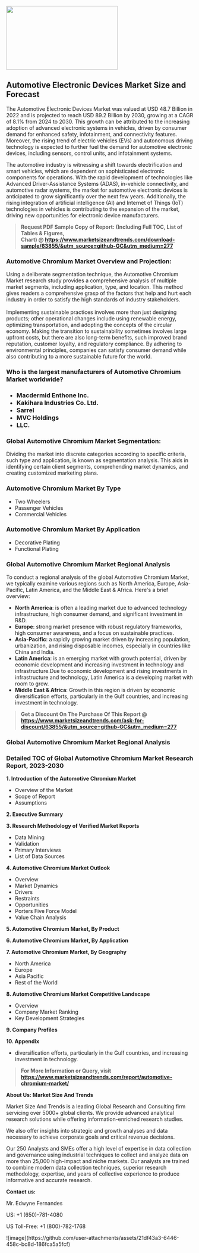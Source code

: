 <p><img class="alignnone size-medium wp-image-20088" src="https://ffe5etoiles.com/wp-content/uploads/2024/12/MST1-300x171.png" alt="" width="300" height="171" /></p><h2>Automotive Electronic Devices Market Size and Forecast</h2><p>The Automotive Electronic Devices Market was valued at USD 48.7 Billion in 2022 and is projected to reach USD 89.2 Billion by 2030, growing at a CAGR of 8.1% from 2024 to 2030. This growth can be attributed to the increasing adoption of advanced electronic systems in vehicles, driven by consumer demand for enhanced safety, infotainment, and connectivity features. Moreover, the rising trend of electric vehicles (EVs) and autonomous driving technology is expected to further fuel the demand for automotive electronic devices, including sensors, control units, and infotainment systems.</p><p>The automotive industry is witnessing a shift towards electrification and smart vehicles, which are dependent on sophisticated electronic components for operations. With the rapid development of technologies like Advanced Driver-Assistance Systems (ADAS), in-vehicle connectivity, and automotive radar systems, the market for automotive electronic devices is anticipated to grow significantly over the next few years. Additionally, the rising integration of artificial intelligence (AI) and Internet of Things (IoT) technologies in vehicles is contributing to the expansion of the market, driving new opportunities for electronic device manufacturers.</p></p><blockquote id="" class=""><strong>Request PDF Sample Copy of Report: (Including Full TOC, List of Tables &amp; Figures, Chart)&nbsp;@&nbsp;<strong><a href="https://www.marketsizeandtrends.com/download-sample/63855/&utm_source=github-GC&utm_medium=277" target="_blank">https://www.marketsizeandtrends.com/download-sample/63855/&utm_source=github-GC&utm_medium=277</a></strong></strong></blockquote><h3 id="" class="">Automotive Chromium Market&nbsp;Overview and Projection:</h3><p id="" class="">Using a deliberate segmentation technique, the Automotive Chromium Market research study provides a comprehensive analysis of multiple market segments, including application, type, and location. This method gives readers a comprehensive grasp of the factors that help and hurt each industry in order to satisfy the high standards of industry stakeholders. <br /> <br />Implementing sustainable practices involves more than just designing products; other operational changes include using renewable energy, optimizing transportation, and adopting the concepts of the circular economy. Making the transition to sustainability sometimes involves large upfront costs, but there are also long-term benefits, such improved brand reputation, customer loyalty, and regulatory compliance. By adhering to environmental principles, companies can satisfy consumer demand while also contributing to a more sustainable future for the world.</p><h3 id="" class="">Who is the largest manufacturers of&nbsp;Automotive Chromium Market worldwide?</h3><h3 class=""><p><ul><li>Macdermid Enthone Inc. </li><li> Kakihara Industries Co. Ltd. </li><li> Sarrel </li><li> MVC Holdings </li><li> LLC.</li></ul></p></h3><h3 id="" class="">Global&nbsp;Automotive Chromium Market Segmentation:</h3><p id="" class="">Dividing the market into discrete categories according to specific criteria, such type and application, is known as segmentation analysis. This aids in identifying certain client segments, comprehending market dynamics, and creating customized marketing plans.</p><h3 id="" class="">Automotive Chromium Market&nbsp;By Type</h3><p><p><ul><li>Two Wheelers </li><li> Passenger Vehicles </li><li> Commercial Vehicles</p></li></ul></p></p><h3 id="" class="">Automotive Chromium Market&nbsp;By Application</h3><p class=""><p><ul><li>Decorative Plating </li><li> Functional Plating</li></ul></p></p><h3 id="" class="">Global Automotive Chromium Market Regional Analysis</h3><p id="" class="">To conduct a regional analysis of the global Automotive Chromium Market, we typically examine various regions such as North America, Europe, Asia-Pacific, Latin America, and the Middle East &amp; Africa. Here's a brief overview:</p><ul><li><strong>North America</strong>: is often a leading market due to advanced technology infrastructure, high consumer demand, and significant investment in R&amp;D.</li><li><strong>Europe</strong>: strong market presence with robust regulatory frameworks, high consumer awareness, and a focus on sustainable practices.</li><li><strong>Asia-Pacific</strong>: a rapidly growing market driven by increasing population, urbanization, and rising disposable incomes, especially in countries like China and India.</li><li><strong>Latin America</strong>: is an emerging market with growth potential, driven by economic development and increasing investment in technology and infrastructure.Due to economic development and rising investments in infrastructure and technology, Latin America is a developing market with room to grow.</li><li><strong>Middle East &amp; Africa</strong>: Growth in this region is driven by economic diversification efforts, particularly in the Gulf countries, and increasing investment in technology.</li></ul><blockquote id="" class=""><strong>Get a Discount On The Purchase Of This Report @ <strong><a href="https://www.marketsizeandtrends.com/ask-for-discount/63855/&utm_source=github-GC&utm_medium=277" target="_blank">https://www.marketsizeandtrends.com/ask-for-discount/63855/&utm_source=github-GC&utm_medium=277</a></strong></strong></blockquote><h3 id="" class="">Global Automotive Chromium Market Regional Analysis</h3><h3 id="" class="">Detailed TOC of Global Automotive Chromium Market Research Report, 2023-2030</h3><p id="" class=""><strong>1. Introduction of the Automotive Chromium Market</strong></p><ul><li>Overview of the Market</li><li>Scope of Report</li><li>Assumptions</li></ul><p id="" class=""><strong>2. Executive Summary</strong></p><p id="" class=""><strong>3. Research Methodology of Verified Market Reports</strong></p><ul><li>Data Mining</li><li>Validation</li><li>Primary Interviews</li><li>List of Data Sources</li></ul><p id="" class=""><strong>4. Automotive Chromium Market Outlook</strong></p><ul><li>Overview</li><li>Market Dynamics</li><li>Drivers</li><li>Restraints</li><li>Opportunities</li><li>Porters Five Force Model</li><li>Value Chain Analysis</li></ul><p id="" class=""><strong>5. Automotive Chromium Market, By Product</strong></p><p id="" class=""><strong>6. Automotive Chromium Market, By Application</strong></p><p id="" class=""><strong>7. Automotive Chromium Market, By Geography</strong></p><ul><li>North America</li><li>Europe</li><li>Asia Pacific</li><li>Rest of the World</li></ul><p id="" class=""><strong>8. Automotive Chromium Market Competitive Landscape</strong></p><ul><li>Overview</li><li>Company Market Ranking</li><li>Key Development Strategies</li></ul><p id="" class=""><strong>9. Company Profiles</strong></p><p id="" class=""><strong>10. Appendix</strong></p><ul><li>diversification efforts, particularly in the Gulf countries, and increasing investment in technology.</li></ul><blockquote id="" class=""><strong>For More Information or Query, visit <strong><strong><a href="https://www.marketsizeandtrends.com/report/automotive-chromium-market/" target="_blank">https://www.marketsizeandtrends.com/report/automotive-chromium-market/</a></strong></strong></strong></blockquote><p id="" class=""><strong>About Us: Market Size And Trends</strong></p><p id="" class="">Market Size And Trends is a leading Global Research and Consulting firm servicing over 5000+ global clients. We provide advanced analytical research solutions while offering information-enriched research studies.</p><p id="" class="">We also offer insights into strategic and growth analyses and data necessary to achieve corporate goals and critical revenue decisions.</p><p id="" class="">Our 250 Analysts and SMEs offer a high level of expertise in data collection and governance using industrial techniques to collect and analyze data on more than 25,000 high-impact and niche markets. Our analysts are trained to combine modern data collection techniques, superior research methodology, expertise, and years of collective experience to produce informative and accurate research.</p><p id="" class=""><strong>Contact us:</strong></p><p id="" class="">Mr. Edwyne Fernandes</p><p id="" class="">US: +1 (650)-781-4080</p><p id="" class="">US Toll-Free: +1 (800)-782-1768</p>
![image](https://github.com/user-attachments/assets/21df43a3-6446-458c-bc8d-186fca5a5fcf)
